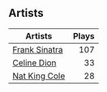 ## Artists
Artists | Plays 
----- | -----: 
[Frank Sinatra](/artists/frank-sinatra-739) | 107
[Celine Dion](/artists/celine-dion-39068) | 33
[Nat King Cole](/artists/nat-king-cole-3428) | 28

